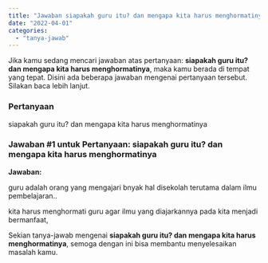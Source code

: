 ```yaml
---
title: "Jawaban siapakah guru itu? dan mengapa kita harus menghormatinya​"
date: "2022-04-01"
categories: 
  - "tanya-jawab"
---
```


Jika kamu sedang mencari jawaban atas pertanyaan: **siapakah guru itu? dan mengapa kita harus menghormatinya​**, maka kamu berada di tempat yang tepat. Disini ada beberapa jawaban mengenai pertanyaan tersebut. Silakan baca lebih lanjut.

### Pertanyaan

siapakah guru itu? dan mengapa kita harus menghormatinya​

### Jawaban #1 untuk Pertanyaan: siapakah guru itu? dan mengapa kita harus menghormatinya​

**Jawaban:**

guru adalah orang yang mengajari bnyak hal disekolah terutama dalam ilmu pembelajaran..

kita harus menghormati guru agar ilmu yang diajarkannya pada kita menjadi bermanfaat,

Sekian tanya-jawab mengenai **siapakah guru itu? dan mengapa kita harus menghormatinya​**, semoga dengan ini bisa membantu menyelesaikan masalah kamu.
